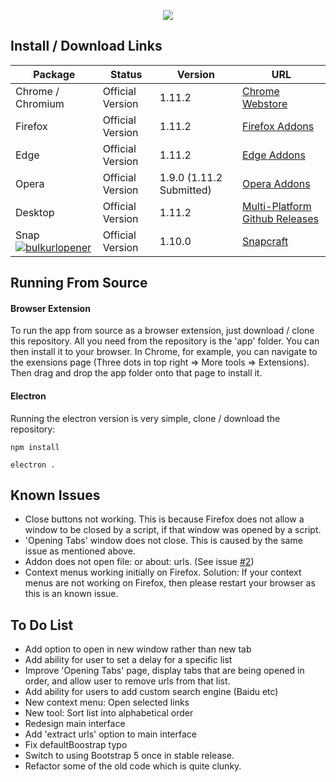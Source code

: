 <p align="center">
    <img src="https://static.euanriggans.com/file/static-euanriggans-com/apps/bulkurlopener/images/440x280.png">
</p>

## Install / Download Links

| Package | Status | Version | URL |
| ---------- | ---------- | ---------- | ---------- |
| Chrome / Chromium | Official Version | 1.11.2 | [Chrome Webstore](https://chrome.google.com/webstore/detail/bulk-url-opener/kgnfciolbjojfdbbelbdbhhocjmhenep) |
| Firefox | Official Version | 1.11.2 | [Firefox Addons](https://addons.mozilla.org/en-GB/firefox/addon/bulkurlopener/) |
| Edge | Official Version | 1.11.2 | [Edge Addons](https://microsoftedge.microsoft.com/addons/detail/bulk-url-opener/cfopcknfhpogkpcnnppcaedkhokachoo) |
| Opera | Official Version | 1.9.0 (1.11.2 Submitted) | [Opera Addons](https://addons.opera.com/en-gb/extensions/details/bulk-url-opener-2/) |
| Desktop | Official Version | 1.11.2 | [Multi-Platform Github Releases](https://github.com/EuanRiggans/BulkURLOpener/releases) |
| Snap [![bulkurlopener](https://snapcraft.io//bulkurlopener/badge.svg)](https://snapcraft.io/bulkurlopener) | Official Version | 1.10.0 | [Snapcraft](https://snapcraft.io/bulkurlopener) |

## Running From Source

#### Browser Extension

To run the app from source as a browser extension, just download / clone this repository. All you need from the repository is the 'app' folder. You can then install it to your browser. In Chrome, for example, you can navigate to the exensions page (Three dots in top right => More tools => Extensions). Then drag and drop the app folder onto that page to install it.

#### Electron

Running the electron version is very simple, clone / download the repository:

```shell script
npm install
```

```shell script
electron .
```

## Known Issues

- Close buttons not working. This is because Firefox does not allow a window to be closed by a script, if that window was opened by a script.
- 'Opening Tabs' window does not close. This is caused by the same issue as mentioned above.
- Addon does not open file: or about: urls. (See issue [#2](https://github.com/EuanRiggans/BulkURLOpener/issues/2))
- Context menus working initially on Firefox. Solution: If your context menus are not working on Firefox, then please restart your browser as this is an known issue. 

## To Do List

- Add option to open in new window rather than new tab
- Add ability for user to set a delay for a specific list
- Improve 'Opening Tabs' page, display tabs that are being opened in order, and allow user to remove urls from that list.
- Add ability for users to add custom search engine (Baidu etc)
- New context menu: Open selected links
- New tool: Sort list into alphabetical order
- Redesign main interface
- Add 'extract urls' option to main interface
- Fix defaultBoostrap typo
- Switch to using Bootstrap 5 once in stable release.
- Refactor some of the old code which is quite clunky.
